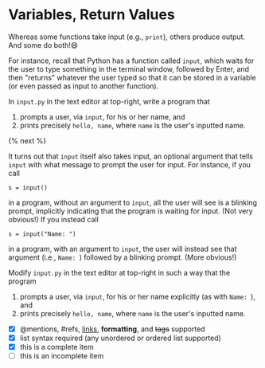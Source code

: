 # Variables, Return Values

Whereas some functions take input (e.g., `print`), others produce output. And some do both!:smile:

For instance, recall that Python has a function called `input`, which waits for the user to type something in the terminal window, followed by Enter, and then "returns" whatever the user typed so that it can be stored in a variable (or even passed as input to another function).

In `input.py` in the text editor at top-right, write a program that

1. prompts a user, via `input`, for his or her name, and
1. prints precisely `hello, name`, where `name` is the user's inputted name.


{% next %}

It turns out that `input` itself also takes input, an optional argument that tells `input` with what message to prompt the user for input. For instance, if you call

```
s = input()
```

in a program, without an argument to `input`, all the user will see is a blinking prompt, implicitly indicating that the program is waiting for input. (Not very obvious!) If you instead call

```
s = input("Name: ")
```

in a program, with an argument to `input`, the user will instead see that argument (i.e., `Name: `) followed by a blinking prompt. (More obvious!)

Modify `input.py` in the text editor at top-right in such a way that the program

1. prompts a user, via `input`, for his or her name explicitly (as with `Name: `), and
2. prints precisely `hello, name`, where `name` is the user's inputted name.

- [x] @mentions, #refs, [links](), **formatting**, and <del>tags</del> supported
- [x] list syntax required (any unordered or ordered list supported)
- [x] this is a complete item
- [ ] this is an incomplete item

<!---
  check "Does your compile?" 
   if compiles.passed 
  Yes! Nicely done!
 else 
   compiles 
 # endif 
 # endcheck 
 --->
 

